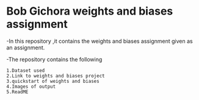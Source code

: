 # Bob Gichora weights and biases assignment
-In this repository ,it  contains the weights and biases assignment given as an assignment.

-The repository contains the following 

    1.Dataset used
    2.Link to weights and biases project
    3.quickstart of weights and biases
    4.Images of output
    5.ReadME
